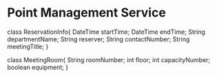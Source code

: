 # Point Management Service
  class ReservationInfo{
    DateTime startTime;
    DateTime endTime;
    String departmentName;
    String reserver;
    String contactNumber;
    String meetingTitle;
  }
  
  class MeetingRoom{
    String roomNumber;
    int floor;
    int capacityNumber;
    boolean equipment;
  }
